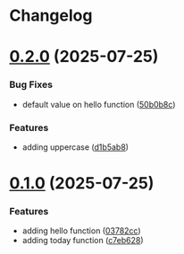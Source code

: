 # Changelog

# [0.2.0](https://github.com/asepmaryana/hello-app/compare/v0.1.0...v0.2.0) (2025-07-25)


### Bug Fixes

* default value on hello function ([50b0b8c](https://github.com/asepmaryana/hello-app/commit/50b0b8cadc39b685e0b1fd1d5c27c72bfc2b5318))


### Features

* adding uppercase ([d1b5ab8](https://github.com/asepmaryana/hello-app/commit/d1b5ab8a1590a70ef895535a7d64c22ef561cc72))

# [0.1.0](https://github.com/asepmaryana/hello-app/compare/v0.0.1...v0.1.0) (2025-07-25)


### Features

* adding hello function ([03782cc](https://github.com/asepmaryana/hello-app/commit/03782cc3144bf5d9de01a8a58aabfa801196b835))
* adding today function ([c7eb628](https://github.com/asepmaryana/hello-app/commit/c7eb6285789bb566284ce1b959a0165fd27c0894))
